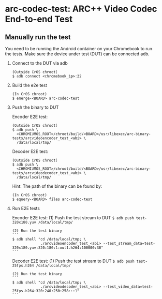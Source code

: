 # arc-codec-test: ARC++ Video Codec End-to-end Test

## Manually run the test

You need to be running the Android container on your Chromebook to run the
tests. Make sure the device under test (DUT) can be connected adb.

1.  Connect to the DUT via adb
    ```
    (Outside CrOS chroot)
    $ adb connect <chromebook_ip>:22
    ```

2.  Build the e2e test
    ```
    (In CrOS chroot)
    $ emerge-<BOARD> arc-codec-test
    ```

3.  Push the binary to DUT

    Encoder E2E test:
    ```
    (Outside CrOS chroot)
    $ adb push \
      <CHROMIUMOS_ROOT>/chroot/build/<BOARD>/usr/libexec/arc-binary-tests/arcvideoencoder_test_<abi> \
      /data/local/tmp/
    ```

    Decoder E2E test:
    ```
    (Outside CrOS chroot)
    $ adb push \
      <CHROMIUMOS_ROOT>/chroot/build/<BOARD>/usr/libexec/arc-binary-tests/arcvideodecoder_test_<abi> \
      /data/local/tmp/
    ```

    Hint: The path of the binary can be found by:
    ```
    (In CrOS chroot)
    $ equery-<BOARD> files arc-codec-test
    ````

4.  Run E2E tests

    Encoder E2E test:
        (1) Push the test stream to DUT
        ```
        $ adb push test-320x180.yuv /data/local/tmp/
        ```

        (2) Run the test binary
        ```
        $ adb shell "cd /data/local/tmp; \
                     ./arcvideoencoder_test_<abi> --test_stream_data=test-320x180.yuv:320:180:1:out1.h264:100000:30"
        ```

    Decoder E2E test:
        (1) Push the test stream to DUT
        ```
        $ adb push test-25fps.h264 /data/local/tmp/
        ```

        (2) Run the test binary
        ```
        $ adb shell "cd /data/local/tmp; \
                     ./arcvideodecoder_test_<abi> --test_video_data=test-25fps.h264:320:240:250:258:::1"
        ```
